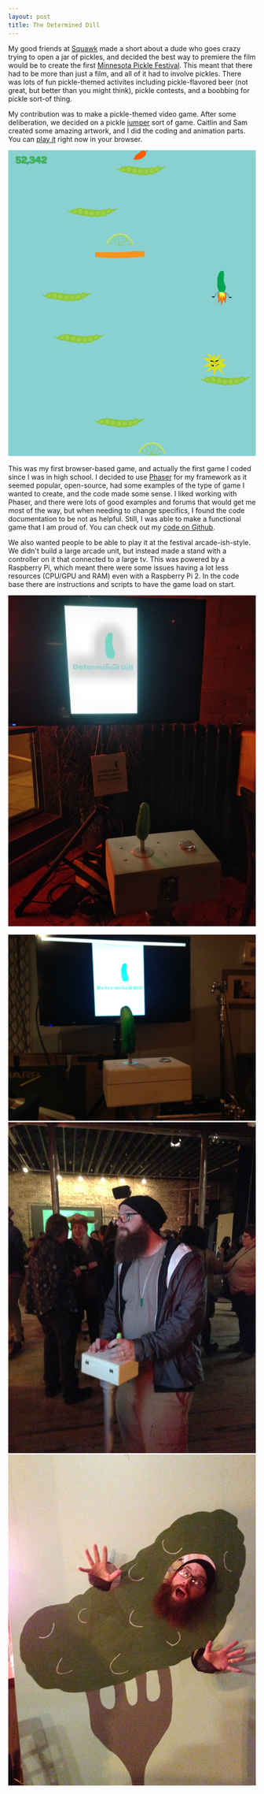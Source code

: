 ```yaml
---
layout: post
title: The Determined Dill
---
```


My good friends at [Squawk](//squawkproductions.com/) made a short about a dude who goes crazy trying to open a jar of pickles, and decided the best way to premiere the film would be to create the first [Minnesota Pickle Festival](//mnpicklefestival.com/).  This meant that there had to be more than just a film, and all of it had to involve pickles.  There was lots of fun pickle-themed activites including pickle-flavored beer (not great, but better than you might think), pickle contests, and a boobbing for pickle sort-of thing.

My contribution was to make a pickle-themed video game.  After some deliberation, we decided on a pickle [jumper](//en.wikipedia.org/wiki/Doodle_Jump) sort of game.  Caitlin and Sam created some amazing artwork, and I did the coding and animation parts.  You can [play it](//zzolo.org/determined-dill) right now in your browser.

[![Screenshot of Determined Dill](/images/projects/determined-dill.png)](//zzolo.org/determined-dill)

This was my first browser-based game, and actually the first game I coded since I was in high school.  I decided to use [Phaser](//phaser.io/) for my framework as it seemed popular, open-source, had some examples of the type of game I wanted to create, and the code made some sense.  I liked working with Phaser, and there were lots of good examples and forums that would get me most of the way, but when needing to change specifics, I found the code documentation to be not as helpful.  Still, I was able to make a functional game that I am proud of.  You can check out my [code on Github](https://github.com/zzolo/determined-dill).

We also wanted people to be able to play it at the festival arcade-ish-style.  We didn't build a large arcade unit, but instead made a stand with a controller on it that connected to a large tv.  This was powered by a Raspberry Pi, which meant there were some issues having a lot less resources (CPU/GPU and RAM) even with a Raspberry Pi 2.  In the code base there are instructions and scripts to have the game load on start.

![Determined Dill out in the world](/images/posts/pickle-03.JPG)

<div class="thumbnails">
  <a target="_blank" href="/images/posts/pickle-01.JPG"><img src="/images/posts/pickle-01.JPG" /></a>
  <a target="_blank" href="/images/posts/pickle-02.JPG"><img src="/images/posts/pickle-02.JPG" /></a>
  <a target="_blank" href="/images/posts/pickle-me.JPG"><img src="/images/posts/pickle-me.JPG" /></a>
</div>
